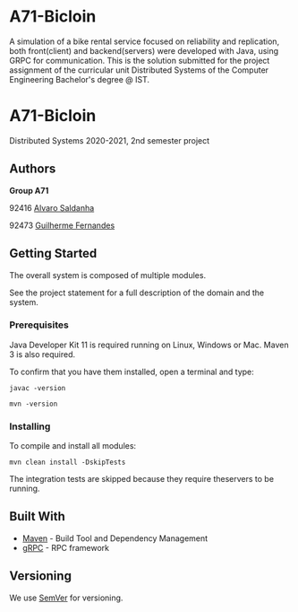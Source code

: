 # A71-Bicloin
A simulation of a bike rental service focused on reliability and replication, both front(client) and backend(servers) were developed with Java, using GRPC for communication. This is the solution submitted for the project assignment of the curricular unit Distributed Systems of the Computer Engineering Bachelor's degree @ IST. 

# A71-Bicloin

Distributed Systems 2020-2021, 2nd semester project


## Authors

**Group A71**

92416 [Alvaro Saldanha](mailto:alvaro.saldanha@tecnico.ulisboa.pt)

92473 [Guilherme Fernandes](mailto:g.mimoso.fernandes@tecnico.ulisboa.pt)

## Getting Started

The overall system is composed of multiple modules.

See the project statement for a full description of the domain and the system.

### Prerequisites

Java Developer Kit 11 is required running on Linux, Windows or Mac.
Maven 3 is also required.

To confirm that you have them installed, open a terminal and type:

```
javac -version

mvn -version
```

### Installing

To compile and install all modules:

```
mvn clean install -DskipTests
```

The integration tests are skipped because they require theservers to be running.


## Built With

* [Maven](https://maven.apache.org/) - Build Tool and Dependency Management
* [gRPC](https://grpc.io/) - RPC framework


## Versioning

We use [SemVer](http://semver.org/) for versioning. 
